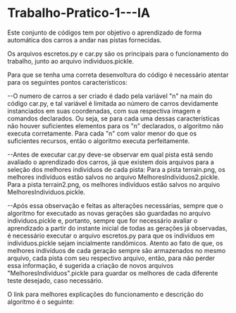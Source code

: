 # Trabalho-Pratico-1---IA
Este conjunto de códigos tem por objetivo o aprendizado de forma automática dos carros a andar nas pistas fornecidas.

Os arquivos escretos.py e car.py são os principais para o funcionamento do trabalho, junto ao arquivo individuos.pickle.

Para que se tenha uma correta desenvoltura do código é necessário atentar para os seguintes pontos característicos:

--O numero de carros a ser criado é dado pela variável "n" na main do código car.py, e tal variável é limitada ao número de carros devidamente instanciados em suas coordenadas, com sua respectiva imagem e comandos declarados. Ou seja, se para cada uma dessas características não houver suficientes elementos para os "n" declarados, o algoritmo não executa corretamente.
  Para cada "n" com valor menor do que os suficientes recursos, então o algoritmo executa perfeitamente.

--Antes de executar car.py deve-se observar em qual pista está sendo avaliado o aprendizado dos carros, já que existem dois arquivos para a seleção dos melhores indivíduos de cada pista:
  Para a pista terrain.png, os melhores indivíduos estão salvos no arquivo MelhoresIndividuos2.pickle.
  Para a pista terrain2.png, os melhores indivíduos estão salvos no arquivo MelhoresIndividuos.pickle.
  
--Após essa observação e feitas as alterações necessárias, sempre que o algoritmo for executado as novas gerações são guardadas no arquivo individuos.pickle e, portanto, sempre que for necessário avaliar o aprendizado a partir do instante inicial de todas as gerações já observadas, é necessário executar o arquivo escretos.py para que os indivíduos em individuos.pickle sejam incialmente randômicos.
  Atento ao fato de que, os melhores indivíduos de cada geração sempre são armazenados no mesmo arquivo, cada pista com seu respectivo arquivo, então, para não perder essa informação, é sugerida a criação de novos arquivos "MelhoresIndividuos".pickle para guardar os melhores de cada diferente teste desejado, caso necessário.

O link para melhores explicações do funcionamento e descrição do algoritmo é o seguinte:
